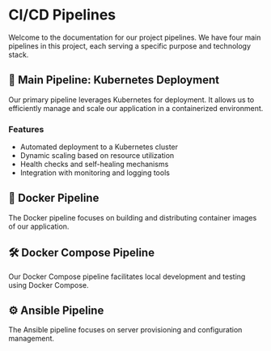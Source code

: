 # CI/CD Pipelines

Welcome to the documentation for our project pipelines. We have four main pipelines in this project, each serving a specific purpose and technology stack.

## 🚀 Main Pipeline: Kubernetes Deployment

Our primary pipeline leverages Kubernetes for deployment. It allows us to efficiently manage and scale our application in a containerized environment.

### Features

- Automated deployment to a Kubernetes cluster
- Dynamic scaling based on resource utilization
- Health checks and self-healing mechanisms
- Integration with monitoring and logging tools


## 🐳 Docker Pipeline

The Docker pipeline focuses on building and distributing container images of our application.


## 🛠️ Docker Compose Pipeline

Our Docker Compose pipeline facilitates local development and testing using Docker Compose.


## ⚙️ Ansible Pipeline

The Ansible pipeline focuses on server provisioning and configuration management.




